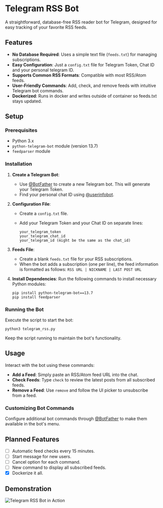 # Telegram RSS Bot

A straightforward, database-free RSS reader bot for Telegram, designed for easy tracking of your favorite RSS feeds.

## Features

- **No Database Required**: Uses a simple text file (`feeds.txt`) for managing subscriptions.
- **Easy Configuration**: Just a `config.txt` file for Telegram Token, Chat ID and your personal telegram ID.
- **Supports Common RSS Formats**: Compatible with most RSS/Atom feeds.
- **User-Friendly Commands**: Add, check, and remove feeds with intuitive Telegram bot commands.
- **Dockerized**: Runs in docker and writes outside of container so feeds.txt stays updated.

## Setup

### Prerequisites

- Python 3.x
- `python-telegram-bot` module (version 13.7)
- `feedparser` module

### Installation

1. **Create a Telegram Bot**:
   - Use [@BotFather](https://t.me/botfather) to create a new Telegram bot. This will generate your Telegram Token.
   - Find your personal chat ID using [@userinfobot](https://t.me/userinfobot).

2. **Configuration File**:
   - Create a `config.txt` file.
   - Add your Telegram Token and your Chat ID on separate lines:

     ```
     your_telegram_token
     your_telegram_chat_id
     your_telegram_id (might be the same as the chat_id)
     ```

3. **Feeds File**:
   - Create a blank `feeds.txt` file for your RSS subscriptions.
   - When the bot adds a subscription (one per line), the feed information is formatted as follows: `RSS URL | NICKNAME | LAST POST URL`

4. **Install Dependencies**:
   Run the following commands to install necessary Python modules:

    ```
    pip install python-telegram-bot==13.7
    pip install feedparser
    ```

### Running the Bot

Execute the script to start the bot:

```
python3 telegram_rss.py
```

Keep the script running to maintain the bot's functionality.

## Usage

Interact with the bot using these commands:

- **Add a Feed**: Simply paste an RSS/Atom feed URL into the chat.
- **Check Feeds**: Type `check` to review the latest posts from all subscribed feeds.
- **Remove a Feed**: Use `remove` and follow the UI picker to unsubscribe from a feed.

### Customizing Bot Commands

Configure additional bot commands through [@BotFather](https://t.me/botfather) to make them available in the bot's menu.

## Planned Features

- [ ] Automatic feed checks every 15 minutes.
- [ ] Start message for new users.
- [ ] Cancel option for each command.
- [ ] New command to display all subscribed feeds.
- [x] Dockerize it all.

## Demonstration

![Telegram RSS Bot in Action](telegram_rss.GIF)

